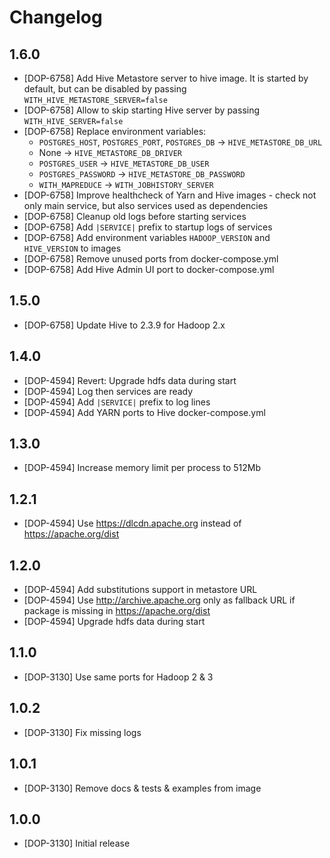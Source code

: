 # Changelog

## 1.6.0

* [DOP-6758] Add Hive Metastore server to hive image. It is started by default, but can be disabled by passing `WITH_HIVE_METASTORE_SERVER=false`
* [DOP-6758] Allow to skip starting Hive server by passing `WITH_HIVE_SERVER=false`
* [DOP-6758] Replace environment variables:
  * `POSTGRES_HOST`, `POSTGRES_PORT`, `POSTGRES_DB` -> `HIVE_METASTORE_DB_URL`
  * None -> `HIVE_METASTORE_DB_DRIVER`
  * `POSTGRES_USER` -> `HIVE_METASTORE_DB_USER`
  * `POSTGRES_PASSWORD` -> `HIVE_METASTORE_DB_PASSWORD`
  * `WITH_MAPREDUCE` -> `WITH_JOBHISTORY_SERVER`
* [DOP-6758] Improve healthcheck of Yarn and Hive images - check not only main service, but also services used as dependencies
* [DOP-6758] Cleanup old logs before starting services
* [DOP-6758] Add `|SERVICE|` prefix to startup logs of services
* [DOP-6758] Add environment variables `HADOOP_VERSION` and `HIVE_VERSION` to images
* [DOP-6758] Remove unused ports from docker-compose.yml
* [DOP-6758] Add Hive Admin UI port to docker-compose.yml


## 1.5.0

* [DOP-6758] Update Hive to 2.3.9 for Hadoop 2.x

## 1.4.0

* [DOP-4594] Revert: Upgrade hdfs data during start
* [DOP-4594] Log then services are ready
* [DOP-4594] Add `|SERVICE|` prefix to log lines
* [DOP-4594] Add YARN ports to Hive docker-compose.yml

## 1.3.0

* [DOP-4594] Increase memory limit per process to 512Mb

## 1.2.1

* [DOP-4594] Use https://dlcdn.apache.org instead of https://apache.org/dist

## 1.2.0

* [DOP-4594] Add substitutions support in metastore URL
* [DOP-4594] Use http://archive.apache.org only as fallback URL if package is missing in https://apache.org/dist
* [DOP-4594] Upgrade hdfs data during start

## 1.1.0

* [DOP-3130] Use same ports for Hadoop 2 & 3

## 1.0.2

* [DOP-3130] Fix missing logs

## 1.0.1

* [DOP-3130] Remove docs & tests & examples from image

## 1.0.0

* [DOP-3130] Initial release
